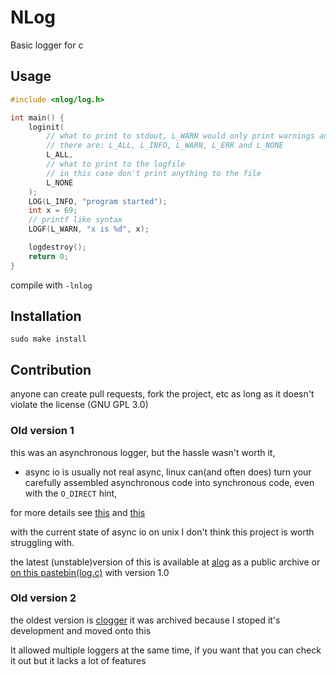 # NLog
Basic logger for c

## Usage

```c
#include <nlog/log.h>

int main() {
	loginit(
		// what to print to stdout, L_WARN would only print warnings and errors
		// there are: L_ALL, L_INFO, L_WARN, L_ERR and L_NONE
		L_ALL,
		// what to print to the logfile
		// in this case don't print anything to the file
		L_NONE
	);
	LOG(L_INFO, "program started");
	int x = 69;
	// printf like syntax
	LOGF(L_WARN, "x is %d", x);

	logdestroy();
	return 0;
}
```
compile with ```-lnlog```

## Installation

```
sudo make install
```

## Contribution

anyone can create pull requests, fork the project, etc as long as it doesn't violate the
license (GNU GPL 3.0)

### Old version 1

this was an asynchronous logger, but the hassle wasn't worth it,

 - async io is usually not real async, linux can(and often does) turn your carefully assembled asynchronous code
 into synchronous code, even with the ```O_DIRECT``` hint,

 for more details see [this](https://stackoverflow.com/a/46377629/14187193) and [this](https://stackoverflow.com/a/38969392/14187193)

 with the current state of async io on unix I don't think this project is worth struggling with.

 the latest (unstable)version of this is available at [alog](https://github.com/Neutron17/alog) as a public archive
 or [on this pastebin(log.c)](https://pastebin.com/E3y2hWzT) with version 1.0

### Old version 2

the oldest version is [clogger](https://github.com/Neutron17/clogger)
it was archived because I stoped it's development and moved onto this

It allowed multiple loggers at the same time, if you want that you can check it out
but it lacks a lot of features

